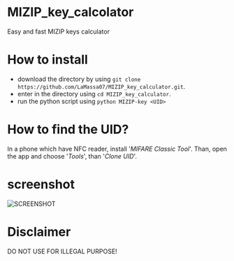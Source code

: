 # MIZIP_key_calcolator
Easy and fast MIZIP keys calculator

# How to install
- download the directory by using `git clone https://github.com/LaMassa07/MIZIP_key_calculator.git`.
- enter in the directory using `cd MIZIP_key_calculator`.
- run the python script using `python MIZIP-key <UID>`

# How to find the UID?
In a phone which have NFC reader, install '_MIFARE Classic Tool_'.
Than, open the app and choose '_Tools_', than '_Clone UID_'.


# screenshot
![SCREENSHOT](https://github.com/LaMassa07/MIZIP_key_calculator/assets/153093277/1d16cde4-61e6-4541-9ca8-aa98975cee95)

# Disclaimer
DO NOT USE FOR ILLEGAL PURPOSE!
